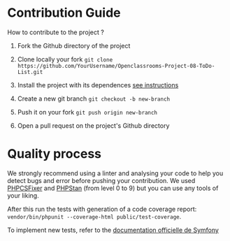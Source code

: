 # Contribution Guide

How to contribute to the project ?

1. Fork the Github directory of the project

2. Clone locally your fork
`git clone https://github.com/YourUsername/Openclassrooms-Project-08-ToDo-List.git`

3. Install the project with its dependences [see instructions](../README.md)

5. Create a new git branch
`git checkout -b new-branch`

6. Push it on your fork
`git push origin new-branch`

7. Open a pull request on the project's Github directory

# Quality process

We strongly recommend using a linter and analysing your code to help you detect bugs and error before pushing your contribution. We used [PHPCSFixer](https://github.com/PHP-CS-Fixer/PHP-CS-Fixer) and [PHPStan](https://phpstan.org/user-guide/getting-started) (from level 0 to 9) but you can use any tools of your liking.

After this run the tests with generation of a code coverage report:
`vendor/bin/phpunit --coverage-html public/test-coverage`.

To implement new tests, refer to the [documentation officielle de Symfony](https://symfony.com/doc/current/testing.html)